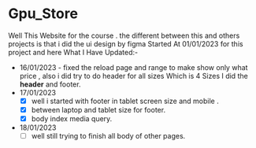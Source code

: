 # Gpu_Store
 Well This Website for the course . the different between this and others projects is that i did the ui design by figma
Started At 01/01/2023 for this project and here What I Have Updated:-
<br>
- 16/01/2023  - fixed the reload page and range to make show only what price , also i did try to do header for all sizes Which is 4 Sizes I did the <b>header</b> and footer.<br>
- 17/01/2023 
  - [x] well i started with footer in tablet screen size and mobile .<br>
  - [x] between laptop and tablet size for footer.<br>
  - [x] body index media query.<br>
- 18/01/2023
  - [ ] well still trying to finish all body of other pages.<br>
